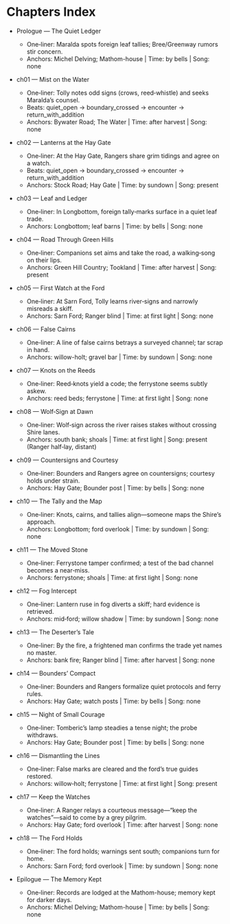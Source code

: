 # Chapters Index

- Prologue — The Quiet Ledger
  - One‑liner: Maralda spots foreign leaf tallies; Bree/Greenway rumors stir concern.
  - Anchors: Michel Delving; Mathom-house | Time: by bells | Song: none

- ch01 — Mist on the Water
  - One‑liner: Tolly notes odd signs (crows, reed‑whistle) and seeks Maralda’s counsel.
  - Beats: quiet_open → boundary_crossed → encounter → return_with_addition
  - Anchors: Bywater Road; The Water | Time: after harvest | Song: none

- ch02 — Lanterns at the Hay Gate
  - One‑liner: At the Hay Gate, Rangers share grim tidings and agree on a watch.
  - Beats: quiet_open → boundary_crossed → encounter → return_with_addition
  - Anchors: Stock Road; Hay Gate | Time: by sundown | Song: present

- ch03 — Leaf and Ledger
  - One‑liner: In Longbottom, foreign tally‑marks surface in a quiet leaf trade.
  - Anchors: Longbottom; leaf barns | Time: by bells | Song: none

- ch04 — Road Through Green Hills
  - One‑liner: Companions set aims and take the road, a walking‑song on their lips.
  - Anchors: Green Hill Country; Tookland | Time: after harvest | Song: present

- ch05 — First Watch at the Ford
  - One‑liner: At Sarn Ford, Tolly learns river‑signs and narrowly misreads a skiff.
  - Anchors: Sarn Ford; Ranger blind | Time: at first light | Song: none

- ch06 — False Cairns
  - One‑liner: A line of false cairns betrays a surveyed channel; tar scrap in hand.
  - Anchors: willow-holt; gravel bar | Time: by sundown | Song: none

- ch07 — Knots on the Reeds
  - One‑liner: Reed‑knots yield a code; the ferrystone seems subtly askew.
  - Anchors: reed beds; ferrystone | Time: at first light | Song: none

- ch08 — Wolf‑Sign at Dawn
  - One‑liner: Wolf‑sign across the river raises stakes without crossing Shire lanes.
  - Anchors: south bank; shoals | Time: at first light | Song: present (Ranger half‑lay, distant)

- ch09 — Countersigns and Courtesy
  - One‑liner: Bounders and Rangers agree on countersigns; courtesy holds under strain.
  - Anchors: Hay Gate; Bounder post | Time: by bells | Song: none

- ch10 — The Tally and the Map
  - One‑liner: Knots, cairns, and tallies align—someone maps the Shire’s approach.
  - Anchors: Longbottom; ford overlook | Time: by sundown | Song: none

- ch11 — The Moved Stone
  - One‑liner: Ferrystone tamper confirmed; a test of the bad channel becomes a near‑miss.
  - Anchors: ferrystone; shoals | Time: at first light | Song: none

- ch12 — Fog Intercept
  - One‑liner: Lantern ruse in fog diverts a skiff; hard evidence is retrieved.
  - Anchors: mid‑ford; willow shadow | Time: by sundown | Song: none

- ch13 — The Deserter’s Tale
  - One‑liner: By the fire, a frightened man confirms the trade yet names no master.
  - Anchors: bank fire; Ranger blind | Time: after harvest | Song: none

- ch14 — Bounders’ Compact
  - One‑liner: Bounders and Rangers formalize quiet protocols and ferry rules.
  - Anchors: Hay Gate; watch posts | Time: by bells | Song: none

- ch15 — Night of Small Courage
  - One‑liner: Tomberic’s lamp steadies a tense night; the probe withdraws.
  - Anchors: Hay Gate; Bounder post | Time: by bells | Song: none

- ch16 — Dismantling the Lines
  - One‑liner: False marks are cleared and the ford’s true guides restored.
  - Anchors: willow‑holt; ferrystone | Time: at first light | Song: present

- ch17 — Keep the Watches
  - One‑liner: A Ranger relays a courteous message—“keep the watches”—said to come by a grey pilgrim.
  - Anchors: Hay Gate; ford overlook | Time: after harvest | Song: none

- ch18 — The Ford Holds
  - One‑liner: The ford holds; warnings sent south; companions turn for home.
  - Anchors: Sarn Ford; ford overlook | Time: by sundown | Song: none

- Epilogue — The Memory Kept
  - One‑liner: Records are lodged at the Mathom-house; memory kept for darker days.
  - Anchors: Michel Delving; Mathom-house | Time: by bells | Song: none
